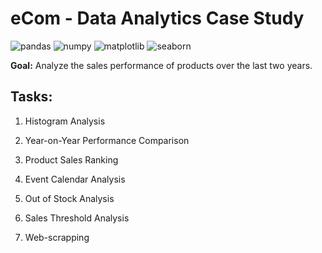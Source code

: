 # eCom - Data Analytics Case Study
![pandas](https://img.shields.io/badge/pandas-2.2.3-lightgrey?logo=pandas)
![numpy](https://img.shields.io/badge/numpy-2.2.4-blue?logo=numpy)
![matplotlib](https://img.shields.io/badge/matplotlib-3.8.0-orange?logo=matplotlib)
![seaborn](https://img.shields.io/badge/seaborn-0.12.2-lightblue?logo=seaborn)

**Goal:** Analyze the sales performance of products over the last two years.

## Tasks:

1. Histogram Analysis

2. Year-on-Year Performance Comparison

3. Product Sales Ranking

4. Event Calendar Analysis

5. Out of Stock Analysis

6. Sales Threshold Analysis

7. Web-scrapping


